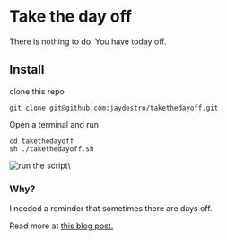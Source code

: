 # Take the day off

There is nothing to do.  You have today off. 

## Install

clone this repo

```
git clone git@github.com:jaydestro/takethedayoff.git
```

Open a terminal and run

```
cd takethedayoff
sh ./takethedayoff.sh
```

![run the script](https://media.giphy.com/media/Qv4SOcEhn0uIIjvyR4/source.gif)\

### Why?

I needed a reminder that sometimes there are days off. 

Read more at [this blog post.](https://dev.to/azure/take-the-day-off-3242)
